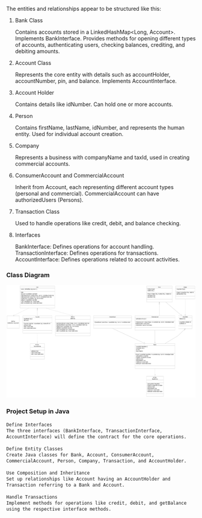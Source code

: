 The entities and relationships appear to be structured like this:
1. Bank Class

   Contains accounts stored in a LinkedHashMap<Long, Account>.
   Implements BankInterface.
   Provides methods for opening different types of accounts, authenticating users, checking balances, crediting, and debiting amounts.

2. Account Class

   Represents the core entity with details such as accountHolder, accountNumber, pin, and balance.
   Implements AccountInterface.

3. Account Holder

   Contains details like idNumber.
   Can hold one or more accounts.

4. Person

   Contains firstName, lastName, idNumber, and represents the human entity.
   Used for individual account creation.

5. Company

   Represents a business with companyName and taxId, used in creating commercial accounts.

6. ConsumerAccount and CommercialAccount

   Inherit from Account, each representing different account types (personal and commercial).
   CommercialAccount can have authorizedUsers (Persons).

7. Transaction Class

   Used to handle operations like credit, debit, and balance checking.

8. Interfaces

   BankInterface: Defines operations for account handling.
   TransactionInterface: Defines operations for transactions.
   AccountInterface: Defines operations related to account activities.

### Class Diagram

<img src="/docs/image.png" width="1600" height="300" alt="Class Diagram"/>

### Project Setup in Java

    Define Interfaces
    The three interfaces (BankInterface, TransactionInterface, AccountInterface) will define the contract for the core operations.

    Define Entity Classes
    Create Java classes for Bank, Account, ConsumerAccount, CommercialAccount, Person, Company, Transaction, and AccountHolder.

    Use Composition and Inheritance
    Set up relationships like Account having an AccountHolder and Transaction referring to a Bank and Account.

    Handle Transactions
    Implement methods for operations like credit, debit, and getBalance using the respective interface methods.